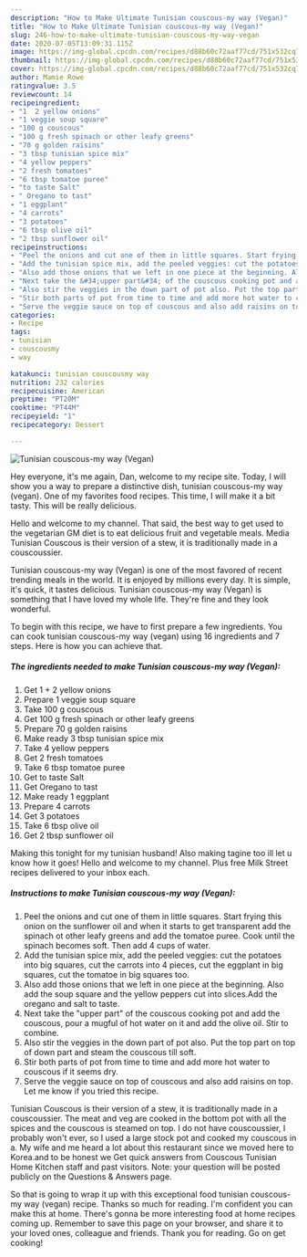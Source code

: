 ```yaml
---
description: "How to Make Ultimate Tunisian couscous-my way (Vegan)"
title: "How to Make Ultimate Tunisian couscous-my way (Vegan)"
slug: 246-how-to-make-ultimate-tunisian-couscous-my-way-vegan
date: 2020-07-05T13:09:31.115Z
image: https://img-global.cpcdn.com/recipes/d88b60c72aaf77cd/751x532cq70/tunisian-couscous-my-way-vegan-recipe-main-photo.jpg
thumbnail: https://img-global.cpcdn.com/recipes/d88b60c72aaf77cd/751x532cq70/tunisian-couscous-my-way-vegan-recipe-main-photo.jpg
cover: https://img-global.cpcdn.com/recipes/d88b60c72aaf77cd/751x532cq70/tunisian-couscous-my-way-vegan-recipe-main-photo.jpg
author: Mamie Rowe
ratingvalue: 3.5
reviewcount: 14
recipeingredient:
- "1  2 yellow onions"
- "1 veggie soup square"
- "100 g couscous"
- "100 g fresh spinach or other leafy greens"
- "70 g golden raisins"
- "3 tbsp tunisian spice mix"
- "4 yellow peppers"
- "2 fresh tomatoes"
- "6 tbsp tomatoe puree"
- "to taste Salt"
- " Oregano to tast"
- "1 eggplant"
- "4 carrots"
- "3 potatoes"
- "6 tbsp olive oil"
- "2 tbsp sunflower oil"
recipeinstructions:
- "Peel the onions and cut one of them in little squares. Start frying this onion on the sunflower oil and when it starts to get transparent add the spinach ot other leafy greens and add the tomatoe puree. Cook until the spinach becomes soft. Then add 4 cups of water."
- "Add the tunisian spice mix, add the peeled veggies: cut the potatoes into big squares, cut the carrots into 4 pieces, cut the eggplant in big squares, cut the tomatoe in big squares too."
- "Also add those onions that we left in one piece at the beginning. Also add the soup square and the yellow peppers cut into slices.Add the oregano and salt to taste."
- "Next take the &#34;upper part&#34; of the couscous cooking pot and add the couscous, pour a mugful of hot water on it and add the olive oil. Stir to combine."
- "Also stir the veggies in the down part of pot also. Put the top part on top of down part and steam the couscous till soft."
- "Stir both parts of pot from time to time and add more hot water to couscous if it seems dry."
- "Serve the veggie sauce on top of couscous and also add raisins on top. Let me know if you tried this recipe."
categories:
- Recipe
tags:
- tunisian
- couscousmy
- way

katakunci: tunisian couscousmy way 
nutrition: 232 calories
recipecuisine: American
preptime: "PT20M"
cooktime: "PT44M"
recipeyield: "1"
recipecategory: Dessert

---
```



![Tunisian couscous-my way (Vegan)](https://img-global.cpcdn.com/recipes/d88b60c72aaf77cd/751x532cq70/tunisian-couscous-my-way-vegan-recipe-main-photo.jpg)

Hey everyone, it's me again, Dan, welcome to my recipe site. Today, I will show you a way to prepare a distinctive dish, tunisian couscous-my way (vegan). One of my favorites food recipes. This time, I will make it a bit tasty. This will be really delicious.

Hello and welcome to my channel. That said, the best way to get used to the vegetarian GM diet is to eat delicious fruit and vegetable meals. Media Tunisian Couscous is their version of a stew, it is traditionally made in a couscoussier.

Tunisian couscous-my way (Vegan) is one of the most favored of recent trending meals in the world. It is enjoyed by millions every day. It is simple, it's quick, it tastes delicious. Tunisian couscous-my way (Vegan) is something that I have loved my whole life. They're fine and they look wonderful.


To begin with this recipe, we have to first prepare a few ingredients. You can cook tunisian couscous-my way (vegan) using 16 ingredients and 7 steps. Here is how you can achieve that.

<!--inarticleads1-->

##### The ingredients needed to make Tunisian couscous-my way (Vegan):

1. Get 1 + 2 yellow onions
1. Prepare 1 veggie soup square
1. Take 100 g couscous
1. Get 100 g fresh spinach or other leafy greens
1. Prepare 70 g golden raisins
1. Make ready 3 tbsp tunisian spice mix
1. Take 4 yellow peppers
1. Get 2 fresh tomatoes
1. Take 6 tbsp tomatoe puree
1. Get to taste Salt
1. Get  Oregano to tast
1. Make ready 1 eggplant
1. Prepare 4 carrots
1. Get 3 potatoes
1. Take 6 tbsp olive oil
1. Get 2 tbsp sunflower oil


Making this tonight for my tunisian husband! Also making tagine too ill let u know how it goes! Hello and welcome to my channel. Plus free Milk Street recipes delivered to your inbox each. 

<!--inarticleads2-->

##### Instructions to make Tunisian couscous-my way (Vegan):

1. Peel the onions and cut one of them in little squares. Start frying this onion on the sunflower oil and when it starts to get transparent add the spinach ot other leafy greens and add the tomatoe puree. Cook until the spinach becomes soft. Then add 4 cups of water.
1. Add the tunisian spice mix, add the peeled veggies: cut the potatoes into big squares, cut the carrots into 4 pieces, cut the eggplant in big squares, cut the tomatoe in big squares too.
1. Also add those onions that we left in one piece at the beginning. Also add the soup square and the yellow peppers cut into slices.Add the oregano and salt to taste.
1. Next take the &#34;upper part&#34; of the couscous cooking pot and add the couscous, pour a mugful of hot water on it and add the olive oil. Stir to combine.
1. Also stir the veggies in the down part of pot also. Put the top part on top of down part and steam the couscous till soft.
1. Stir both parts of pot from time to time and add more hot water to couscous if it seems dry.
1. Serve the veggie sauce on top of couscous and also add raisins on top. Let me know if you tried this recipe.


Tunisian Couscous is their version of a stew, it is traditionally made in a couscoussier. The meat and veg are cooked in the bottom pot with all the spices and the couscous is steamed on top. I do not have couscoussier, I probably won&#39;t ever, so I used a large stock pot and cooked my couscous in a. My wife and me heard a lot about this restaurant since we moved here to Korea.and to be honest we Get quick answers from Couscous Tunisian Home Kitchen staff and past visitors. Note: your question will be posted publicly on the Questions &amp; Answers page. 

So that is going to wrap it up with this exceptional food tunisian couscous-my way (vegan) recipe. Thanks so much for reading. I'm confident you can make this at home. There's gonna be more interesting food at home recipes coming up. Remember to save this page on your browser, and share it to your loved ones, colleague and friends. Thank you for reading. Go on get cooking!
